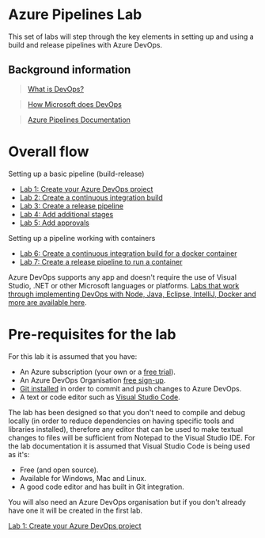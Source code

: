 # Azure Pipelines Lab

This set of labs will step through the key elements in setting up and using a build and release pipelines with Azure DevOps.

## Background information

>[What is DevOps?](https://www.visualstudio.com/learn/what-is-devops/)

>[How Microsoft does DevOps](https://www.visualstudio.com/learn/devops-at-microsoft/)

>[Azure Pipelines Documentation](https://docs.microsoft.com/en-gb/azure/devops/pipelines/index?view=azure-devops)

# Overall flow

Setting up a basic pipeline (build-release)
- [Lab 1: Create your Azure DevOps project](https://github.com/colinbeales/AzurePipelinesHOL/blob/master/AzurePipelinesLab1.md)
- [Lab 2: Create a continuous integration build](https://github.com/colinbeales/AzurePipelinesHOL/blob/master/AzurePipelinesLab2.md)
- [Lab 3: Create a release pipeline](https://github.com/colinbeales/AzurePipelinesHOL/blob/master/AzurePipelinesLab3.md)
- [Lab 4: Add additional stages](https://github.com/colinbeales/AzurePipelinesHOL/blob/master/AzurePipelinesLab4.md)
- [Lab 5: Add approvals](https://github.com/colinbeales/AzurePipelinesHOL/blob/master/AzurePipelinesLab5.md)

Setting up a pipeline working with containers
- [Lab 6: Create a continuous integration build for a docker container](https://github.com/colinbeales/AzurePipelinesHOL/blob/master/AzurePipelinesLab6.md)
- [Lab 7: Create a release pipeline to run a container](https://github.com/colinbeales/AzurePipelinesHOL/blob/master/AzurePipelinesLab7.md)


Azure DevOps supports any app and doesn't require the use of Visual Studio, .NET or other Microsoft languages or platforms. [Labs that work through implementing DevOps with Node, Java, Eclipse, IntelliJ, Docker and more are available here](https://www.azuredevopslabs.com/).

# Pre-requisites for the lab

For this lab it is assumed that you have:
- An Azure subscription (your own or a [free trial](https://azure.microsoft.com/en-us/free/)).
- An Azure DevOps Organisation [free sign-up](https://dev.azure.com/).
- [Git installed](https://git-scm.com/) in order to commit and push changes to Azure DevOps.
- A text or code editor such as [Visual Studio Code](https://code.visualstudio.com/). 

The lab has been designed so that you don't need to compile and debug locally (in order to reduce dependencies on having specific tools and libraries installed), therefore any editor that can be used to make textual changes to files will be sufficient from Notepad to the Visual Studio IDE. For the lab documentation it is assumed that Visual Studio Code is being used as it's:

- Free (and open source).
- Available for Windows, Mac and Linux.
- A good code editor and has built in Git integration.

You will also need an Azure DevOps organisation but if you don't already have one it will be created in the first lab.

[Lab 1: Create your Azure DevOps project](https://github.com/colinbeales/AzurePipelinesHOL/blob/master/AzurePipelinesLab1.md)